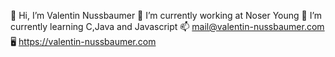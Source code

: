 👋 Hi, I’m Valentin Nussbaumer
🔭 I’m currently working at Noser Young
🌱 I’m currently learning C,Java and Javascript
📫 mail@valentin-nussbaumer.com
🖥 https://valentin-nussbaumer.com
